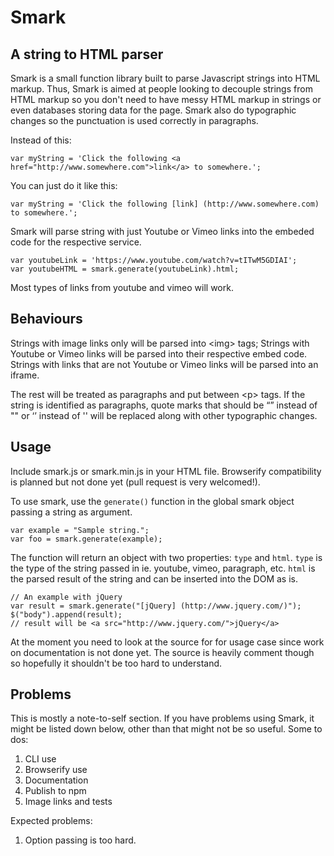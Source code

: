 # Smark
## A string to HTML parser

Smark is a small function library built to parse Javascript strings into HTML markup. Thus, Smark is aimed at people looking to decouple strings from HTML markup so you don't need to have messy HTML markup in strings or even databases storing data for the page. Smark also do typographic changes so the punctuation is used correctly in paragraphs.

Instead of this:

```
var myString = 'Click the following <a href="http://www.somewhere.com">link</a> to somewhere.';
```

You can just do it like this:

```
var myString = 'Click the following [link] (http://www.somewhere.com) to somewhere.';
```

Smark will parse string with just Youtube or Vimeo links into the embeded code for the respective service.

```
var youtubeLink = 'https://www.youtube.com/watch?v=tITwM5GDIAI';
var youtubeHTML = smark.generate(youtubeLink).html;
```

Most types of links from youtube and vimeo will work.

## Behaviours

Strings with image links only will be parsed into \<img> tags;
Strings with Youtube or Vimeo links will be parsed into their respective embed code.
Strings with links that are not Youtube or Vimeo links will be parsed into an iframe.

The rest will be treated as paragraphs and put between \<p> tags. If the string is identified as paragraphs, quote marks that should be “” instead of "" or ‘’ instead of '' will be replaced along with other typographic changes.

## Usage

Include smark.js or smark.min.js in your HTML file. Browserify compatibility is planned but not done yet (pull request is very welcomed!).

To use smark, use the `generate()` function in the global smark object passing a string as argument.

```
var example = "Sample string.";
var foo = smark.generate(example);
```

The function will return an object with two properties: `type` and `html`. `type` is the type of the string passed in ie. youtube, vimeo, paragraph, etc. `html` is the parsed result of the string and can be inserted into the DOM as is.

```
// An example with jQuery
var result = smark.generate("[jQuery] (http://www.jquery.com/)");
$("body").append(result);
// result will be <a src="http://www.jquery.com/">jQuery</a>
```

At the moment you need to look at the source for for usage case since work on documentation is not done yet. The source is heavily comment though so hopefully it shouldn't be too hard to understand.


## Problems

This is mostly a note-to-self section. If you have problems using Smark, it might be listed down below, other than that might not be so useful. Some to dos:

1. CLI use
1. Browserify use
1. Documentation
1. Publish to npm
1. Image links and tests

Expected problems:

1. Option passing is too hard.
